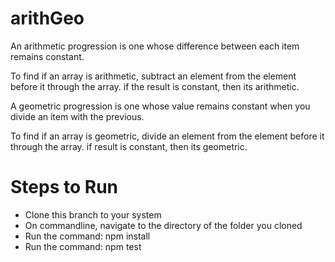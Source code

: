 # arithGeo
An arithmetic progression is one whose difference between each item remains constant.

To find if an array is arithmetic, subtract an element from the element before it through the array. if the result is constant, then its arithmetic.

A geometric progression is one whose value remains constant when you divide an item with the previous.

To find if an array is geometric, divide an element from the element before it through the array. if result is constant, 
then its geometric.

# Steps to Run

<ul>
    <li>Clone this branch to  your system</li>
    <li>On commandline, navigate to the directory of the folder you cloned</li>
    <li>Run the command: npm install</li>
    <li>Run the command: npm test</li>
</ul>
